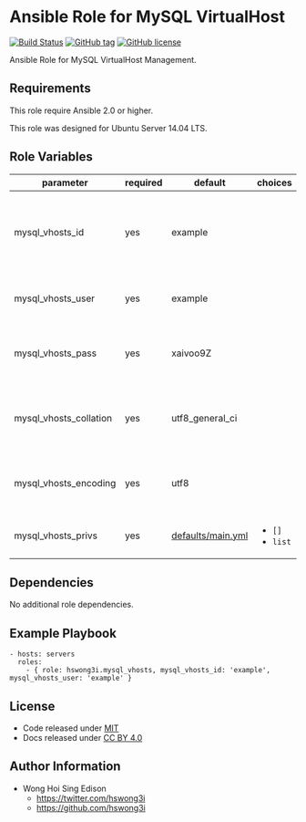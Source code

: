 Ansible Role for MySQL VirtualHost
==================================

[![Build Status](https://travis-ci.org/pantarei/ansible-role-mysql-vhosts.svg?branch=master)](https://travis-ci.org/pantarei/ansible-role-mysql-vhosts)
[![GitHub tag](https://img.shields.io/github/tag/pantarei/ansible-role-mysql-vhosts.svg)](https://github.com/pantarei/ansible-role-mysql-vhosts)
[![GitHub license](https://img.shields.io/github/license/pantarei/ansible-role-mysql-vhosts.svg)](https://github.com/pantarei/ansible-role-mysql-vhosts/blob/master/LICENSE)

Ansible Role for MySQL VirtualHost Management.

Requirements
------------

This role require Ansible 2.0 or higher.

This role was designed for Ubuntu Server 14.04 LTS.

Role Variables
--------------

<table>
<colgroup>
<col width="20%" />
<col width="20%" />
<col width="20%" />
<col width="20%" />
<col width="20%" />
</colgroup>
<thead>
<tr class="header">
<th>parameter</th>
<th>required</th>
<th>default</th>
<th>choices</th>
<th>comments</th>
</tr>
</thead>
<tbody>
<tr class="odd">
<td>mysql_vhosts_id</td>
<td>yes</td>
<td>example</td>
<td></td>
<td>Unique ID for virtual host shared among other services.</td>
</tr>
<tr class="even">
<td>mysql_vhosts_user</td>
<td>yes</td>
<td>example</td>
<td></td>
<td>Pass value as <code>name</code> to <a href="http://docs.ansible.com/ansible/mysql_user_module.html">mysql_user module</a>.</td>
</tr>
<tr class="odd">
<td>mysql_vhosts_pass</td>
<td>yes</td>
<td>xaivoo9Z</td>
<td></td>
<td>Pass value as <code>password</code> to <a href="http://docs.ansible.com/ansible/mysql_user_module.html">mysql_user module</a>.</td>
</tr>
<tr class="even">
<td>mysql_vhosts_collation</td>
<td>yes</td>
<td>utf8_general_ci</td>
<td></td>
<td>Pass value as <code>collation</code> to <a href="http://docs.ansible.com/ansible/mysql_db_module.html">mysql_db module</a>.</td>
</tr>
<tr class="odd">
<td>mysql_vhosts_encoding</td>
<td>yes</td>
<td>utf8</td>
<td></td>
<td>Pass value as <code>encoding</code> to <a href="http://docs.ansible.com/ansible/mysql_db_module.html">mysql_db module</a>.</td>
</tr>
<tr class="even">
<td>mysql_vhosts_privs</td>
<td>yes</td>
<td><a href="https://github.com/pantarei/ansible-role-mysql-user/blob/master/defaults/main.yml">defaults/main.yml</a></td>
<td><ul>
<li><code>[]</code></li>
<li><code>list</code></li>
</ul></td>
<td>Pass list to <a href="http://docs.ansible.com/ansible/mysql_user_module.html">mysql_user module</a>.</td>
</tr>
</tbody>
</table>

Dependencies
------------

No additional role dependencies.

Example Playbook
----------------

    - hosts: servers
      roles:
        - { role: hswong3i.mysql_vhosts, mysql_vhosts_id: 'example', mysql_vhosts_user: 'example' }

License
-------

-   Code released under [MIT](https://github.com/pantarei/ansible-role-mysql-vhosts/blob/master/LICENSE)
-   Docs released under [CC BY 4.0](http://creativecommons.org/licenses/by/4.0/)

Author Information
------------------

-   Wong Hoi Sing Edison
    -   <a href="https://twitter.com/hswong3i" class="uri" class="uri">https://twitter.com/hswong3i</a>
    -   <a href="https://github.com/hswong3i" class="uri" class="uri">https://github.com/hswong3i</a>

